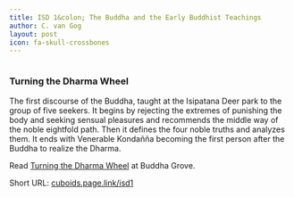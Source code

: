 ```yaml
---
title: ISD 1&colon; The Buddha and the Early Buddhist Teachings
author: C. van Gog
layout: post
icon: fa-skull-crossbones
---
```


<span class="image left"><img src="{{ 'assets/images/deer.jpg' | relative_url }}" alt="" /></span>

<p><h3>Turning the Dharma Wheel</h3></p>

<p>The first discourse of the Buddha, taught at the Isipatana Deer park to the group of five seekers. 
It begins by rejecting the extremes of punishing the body and seeking sensual pleasures and recommends the middle way of the 
noble eightfold path. Then it defines the four noble truths and analyzes them. It ends with Venerable Kondañña becoming the first person after the Buddha to realize the Dharma.</p>

<p>Read <a href="https://sites.google.com/view/buddhasgrove/suttas/turning-the-dharma-wheel">Turning the Dharma Wheel</a> at Buddha Grove.</p>
  
<p>Short URL: <a href="https://cuboids.page.link/isd1">cuboids.page.link/isd1</a></p> 
